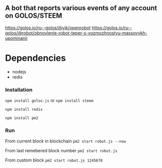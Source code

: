 ## A bot that reports various events of any account on GOLOS/STEEM
https://golos.io/ru--golos/@vik/openrobot
https://golos.io/ru--golos/@robot/obnovlenie-robot-teper-s-vozmozhnostyu-massovykh-upominanii


# Dependencies

* nodejs
* redis

### Installation
`npm install golos-js` or `npm install steem`

`npm install redis`

`npm install pm2`

### Run

From current block in blockchain
`pm2 start robot.js --now`

From last remebered block number
`pm2 start robot.js`

From custom block
`pm2 start robot.js 1245678`
